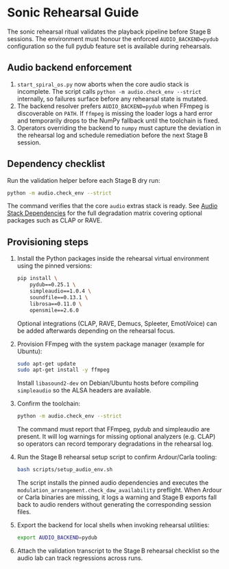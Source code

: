 # Sonic Rehearsal Guide

The sonic rehearsal ritual validates the playback pipeline before Stage B
sessions. The environment must honour the enforced `AUDIO_BACKEND=pydub`
configuration so the full pydub feature set is available during rehearsals.

## Audio backend enforcement

1. `start_spiral_os.py` now aborts when the core audio stack is incomplete.
   The script calls `python -m audio.check_env --strict` internally, so
   failures surface before any rehearsal state is mutated.
2. The backend resolver prefers `AUDIO_BACKEND=pydub` when FFmpeg is
   discoverable on `PATH`. If `ffmpeg` is missing the loader logs a hard error
   and temporarily drops to the NumPy fallback until the toolchain is fixed.
3. Operators overriding the backend to `numpy` must capture the deviation in
   the rehearsal log and schedule remediation before the next Stage B session.

## Dependency checklist

Run the validation helper before each Stage B dry run:

```bash
python -m audio.check_env --strict
```

The command verifies that the core `audio` extras stack is ready.
See [Audio Stack Dependencies](../audio_stack.md) for the full
degradation matrix covering optional packages such as CLAP or RAVE.

## Provisioning steps

1. Install the Python packages inside the rehearsal virtual environment using
   the pinned versions:

   ```bash
   pip install \
       pydub==0.25.1 \
       simpleaudio==1.0.4 \
       soundfile==0.13.1 \
       librosa==0.11.0 \
       opensmile==2.6.0
   ```

   Optional integrations (CLAP, RAVE, Demucs, Spleeter, EmotiVoice) can be
   added afterwards depending on the rehearsal focus.

2. Provision FFmpeg with the system package manager (example for Ubuntu):

   ```bash
   sudo apt-get update
   sudo apt-get install -y ffmpeg
   ```

   Install `libasound2-dev` on Debian/Ubuntu hosts before compiling
   `simpleaudio` so the ALSA headers are available.

3. Confirm the toolchain:

   ```bash
   python -m audio.check_env --strict
   ```

   The command must report that FFmpeg, pydub and simpleaudio are present. It
   will log warnings for missing optional analyzers (e.g. CLAP) so operators
   can record temporary degradations in the rehearsal log.

4. Run the Stage B rehearsal setup script to confirm Ardour/Carla tooling:

   ```bash
   bash scripts/setup_audio_env.sh
   ```

   The script installs the pinned audio dependencies and executes the
   `modulation_arrangement.check_daw_availability` preflight. When Ardour or
   Carla binaries are missing, it logs a warning and Stage B exports fall back
   to audio renders without generating the corresponding session files.

5. Export the backend for local shells when invoking rehearsal utilities:

   ```bash
   export AUDIO_BACKEND=pydub
   ```

6. Attach the validation transcript to the Stage B rehearsal checklist so the
   audio lab can track regressions across runs.
